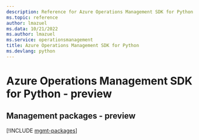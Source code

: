 ```yaml
---
description: Reference for Azure Operations Management SDK for Python
ms.topic: reference
author: lmazuel
ms.data: 10/21/2022
ms.author: lmazuel
ms.service: operationsmanagement
title: Azure Operations Management SDK for Python
ms.devlang: python
---
```

# Azure Operations Management SDK for Python - preview

## Management packages - preview
[!INCLUDE [mgmt-packages](operations-management-mgmt-index.md)]
